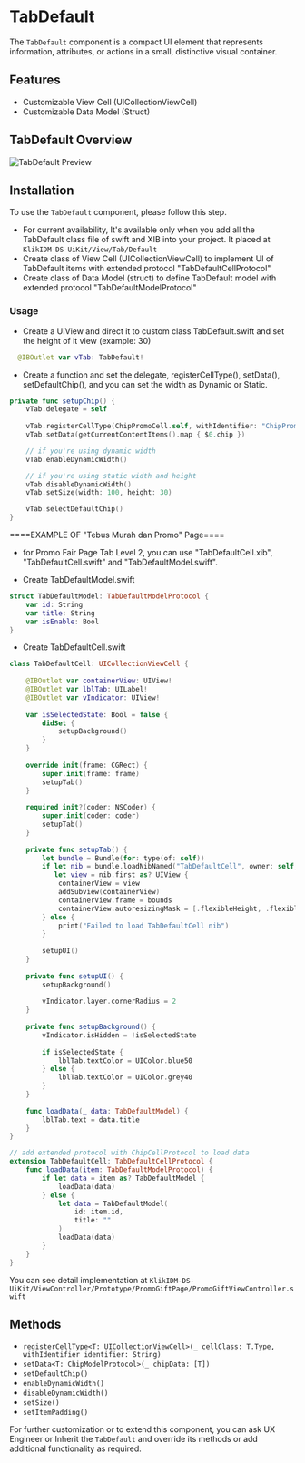 # TabDefault
The `TabDefault` component is a compact UI element that represents information, attributes, or actions in a small, distinctive visual container. 

## Features
- Customizable View Cell (UICollectionViewCell)
- Customizable Data Model (Struct)

## TabDefault Overview
![TabDefault Preview](
https://res.cloudinary.com/dr6cm6n5f/image/upload/c_scale,w_300/v1749099394/WhatsApp_GIF_2025-06-05_at_11.52.52_kg7l1f.gif)

## Installation
To use the `TabDefault` component, please follow this step.
- For current availability, It's available only when you add all the TabDefault class file of swift and XIB into your project. It placed at `KlikIDM-DS-UiKit/View/Tab/Default`
- Create class of View Cell (UICollectionViewCell) to implement UI of TabDefault items with extended protocol "TabDefaultCellProtocol"
- Create class of Data Model (struct) to define TabDefault model with extended protocol "TabDefaultModelProtocol"

### Usage
- Create a UIView and direct it to custom class TabDefault.swift and set the height of it view (example: 30)
```swift
  @IBOutlet var vTab: TabDefault!
```

- Create a function and set the delegate, registerCellType(), setData(), setDefaultChip(), and you can set the width as Dynamic or Static.
```swift
private func setupChip() {
    vTab.delegate = self
        
    vTab.registerCellType(ChipPromoCell.self, withIdentifier: "ChipPromoCell")
    vTab.setData(getCurrentContentItems().map { $0.chip })

    // if you're using dynamic width 
    vTab.enableDynamicWidth()

    // if you're using static width and height
    vTab.disableDynamicWidth()
    vTab.setSize(width: 100, height: 30)

    vTab.selectDefaultChip()
}
```

====EXAMPLE OF "Tebus Murah dan Promo" Page====

- for Promo Fair Page Tab Level 2, you can use "TabDefaultCell.xib", "TabDefaultCell.swift" and "TabDefaultModel.swift".

- Create TabDefaultModel.swift
```swift
struct TabDefaultModel: TabDefaultModelProtocol {
    var id: String
    var title: String
    var isEnable: Bool
}
```

- Create TabDefaultCell.swift
```swift
class TabDefaultCell: UICollectionViewCell {
    
    @IBOutlet var containerView: UIView!
    @IBOutlet var lblTab: UILabel!
    @IBOutlet var vIndicator: UIView!
    
    var isSelectedState: Bool = false {
        didSet {
            setupBackground()
        }
    }
    
    override init(frame: CGRect) {
        super.init(frame: frame)
        setupTab()
    }
    
    required init?(coder: NSCoder) {
        super.init(coder: coder)
        setupTab()
    }
    
    private func setupTab() {
        let bundle = Bundle(for: type(of: self))
        if let nib = bundle.loadNibNamed("TabDefaultCell", owner: self, options: nil),
           let view = nib.first as? UIView {
            containerView = view
            addSubview(containerView)
            containerView.frame = bounds
            containerView.autoresizingMask = [.flexibleHeight, .flexibleWidth]
        } else {
            print("Failed to load TabDefaultCell nib")
        }
        
        setupUI()
    }
    
    private func setupUI() {
        setupBackground()
        
        vIndicator.layer.cornerRadius = 2
    }
    
    private func setupBackground() {
        vIndicator.isHidden = !isSelectedState
        
        if isSelectedState {
            lblTab.textColor = UIColor.blue50
        } else {
            lblTab.textColor = UIColor.grey40
        }
    }
    
    func loadData(_ data: TabDefaultModel) {
        lblTab.text = data.title
    }
}

// add extended protocol with ChipCellProtocol to load data
extension TabDefaultCell: TabDefaultCellProtocol {
    func loadData(item: TabDefaultModelProtocol) {
        if let data = item as? TabDefaultModel {
            loadData(data)
        } else {
            let data = TabDefaultModel(
                id: item.id,
                title: ""
            )
            loadData(data)
        }
    }
}
```

You can see detail implementation at `KlikIDM-DS-UiKit/ViewController/Prototype/PromoGiftPage/PromoGiftViewController.swift`

## Methods
- `registerCellType<T: UICollectionViewCell>(_ cellClass: T.Type, withIdentifier identifier: String)`
- `setData<T: ChipModelProtocol>(_ chipData: [T])`
- `setDefaultChip()`
- `enableDynamicWidth()`
- `disableDynamicWidth()`
- `setSize()`
- `setItemPadding()`

For further customization or to extend this component, you can ask UX Engineer or Inherit the `TabDefault` and override its methods or add additional functionality as required.
